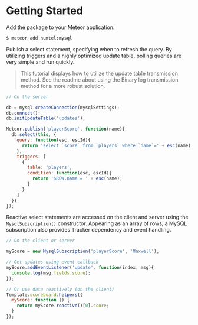 # Getting Started

Add the package to your Meteor application:

```bash
$ meteor add numtel:mysql
```

Publish a select statement, specifying when to refresh the query. By utilizing triggers and a highly optimized update table, polling queries are very simple and run quickly.

> This tutorial displays how to utilize the update table transmission method. See the readme about using the Binary log transmission method for a more robust solution.

```javascript
// On the server

db = mysql.createConnection(mysqlSettings);
db.connect();
db.initUpdateTable('updates');

Meteor.publish('playerScore', function(name){
  db.select(this, {
    query: function(esc, escId){
      return 'select `score` from `players` where `name`=' + esc(name);
    },
    triggers: [
      {
        table: 'players',
        condition: function(esc, escId){
          return '$ROW.name = ' + esc(name);
        }
      }
    ]
  });
});
```

Reactive select statements are accessed on the client and server using the `MysqlSubscription()` constructor. Appearing as an array of rows, a MySQL subscription also provides Tracker dependency and event handling.

```javascript
// On the client or server

myScore = new MysqlSubscription('playerScore', 'Maxwell');

// Get updates using event callback
myScore.addEventListener('update', function(index, msg){
  console.log(msg.fields.score);
});

// Or use data reactively (on the client)
Template.scoreboard.helpers({
  myScore: function () {
    return myScore.reactive()[0].score;
  }
});

```
